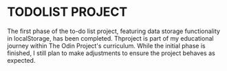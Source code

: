 # TODOLIST PROJECT

The first phase of the to-do list project, featuring data storage functionality in localStorage, has been completed. Thproject is part of my educational journey within
The Odin Project's curriculum. While the initial phase is finished, I still plan to make adjustments to ensure the project behaves as expected.
